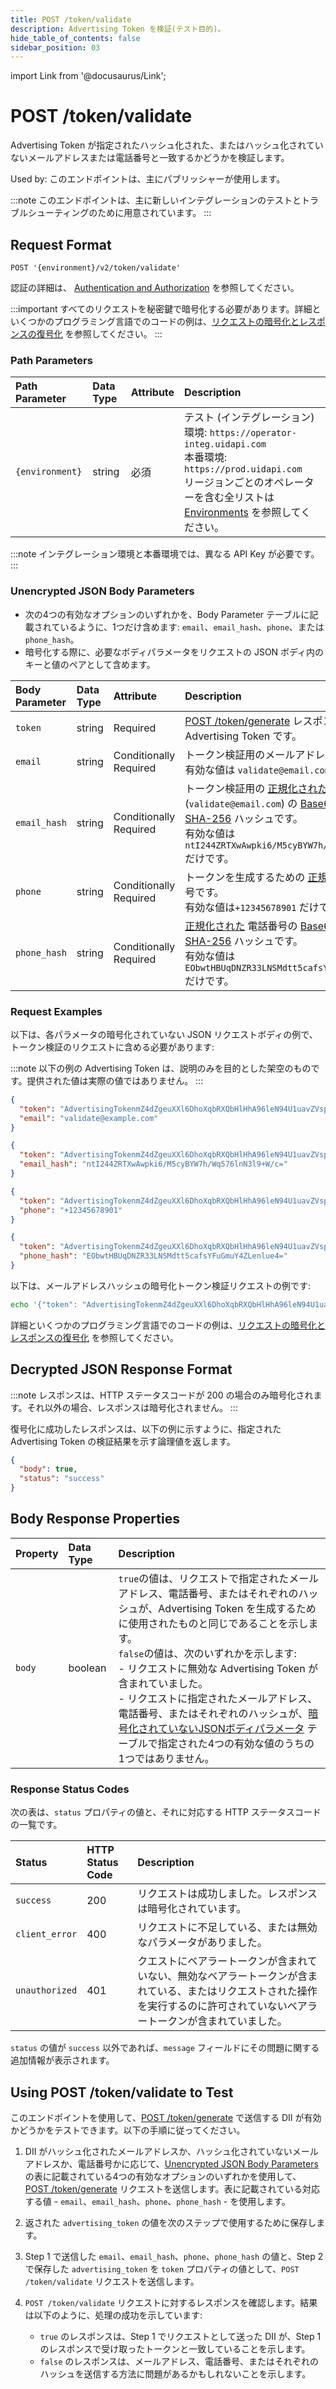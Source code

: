 ```yaml
---
title: POST /token/validate
description: Advertising Token を検証(テスト目的)。
hide_table_of_contents: false
sidebar_position: 03
---
```


import Link from '@docusaurus/Link';

# POST /token/validate

Advertising Token が指定されたハッシュ化された、またはハッシュ化されていないメールアドレスまたは電話番号と一致するかどうかを検証します。

Used by: このエンドポイントは、主にパブリッシャーが使用します。

:::note
このエンドポイントは、主に新しいインテグレーションのテストとトラブルシューティングのために用意されています。
:::

## Request Format 

`POST '{environment}/v2/token/validate'`

認証の詳細は、 [Authentication and Authorization](../getting-started/gs-auth.md) を参照してください。

:::important
すべてのリクエストを秘密鍵で暗号化する必要があります。詳細といくつかのプログラミング言語でのコードの例は、[リクエストの暗号化とレスポンスの復号化](../getting-started/gs-encryption-decryption.md) を参照してください。
:::

### Path Parameters

| Path Parameter | Data Type | Attribute | Description |
| :--- | :--- | :--- | :--- |
| `{environment}` | string | 必須 | テスト (インテグレーション) 環境: `https://operator-integ.uidapi.com`<br/>本番環境: `https://prod.uidapi.com`<br/>リージョンごとのオペレーターを含む全リストは [Environments](../getting-started/gs-environments.md) を参照してください。 |

:::note
インテグレーション環境と本番環境では、異なる <Link href="../ref-info/glossary-uid#gl-api-key">API Key</Link> が必要です。
:::

### Unencrypted JSON Body Parameters

- 次の4つの有効なオプションのいずれかを、Body Parameter テーブルに記載されているように、1つだけ含めます: `email`、`email_hash`、`phone`、または `phone_hash`。
- 暗号化する際に、必要なボディパラメータをリクエストの JSON ボディ内のキーと値のペアとして含めます。

| Body Parameter | Data Type | Attribute | Description |
| :--- | :--- | :--- | :--- |
| `token` | string | Required | [POST&nbsp;/token/generate](post-token-generate.md) レスポンスが返す Advertising Token です。 |
| `email` | string | Conditionally Required | トークン検証用のメールアドレスです。<br/>有効な値は `validate@email.com` だけです。 |
| `email_hash` | string | Conditionally Required | トークン検証用の [正規化された](../getting-started/gs-normalization-encoding.md#email-address-normalization) メールアドレス(`validate@email.com`) の [Base64-encoded SHA-256](../getting-started/gs-normalization-encoding.md#email-address-hash-encoding) ハッシュです。<br/>有効な値は `ntI244ZRTXwAwpki6/M5cyBYW7h/Wq576lnN3l9+W/c=` だけです。 |
| `phone` | string | Conditionally Required | トークンを生成するための [正規化された](../getting-started/gs-normalization-encoding.md#phone-number-normalization) 電話番号です。<br/>有効な値は`+12345678901` だけです。|
| `phone_hash` | string | Conditionally Required | [正規化された](../getting-started/gs-normalization-encoding.md#phone-number-normalization) 電話番号の [Base64-encoded SHA-256](../getting-started/gs-normalization-encoding.md#phone-number-hash-encoding) ハッシュです。<br/>有効な値は `EObwtHBUqDNZR33LNSMdtt5cafsYFuGmuY4ZLenlue4=` だけです。|

### Request Examples

以下は、各パラメータの暗号化されていない JSON リクエストボディの例で、トークン検証のリクエストに含める必要があります:

:::note
以下の例の Advertising Token は、説明のみを目的とした架空のものです。提供された値は実際の値ではありません。
:::

```json
{
  "token": "AdvertisingTokenmZ4dZgeuXXl6DhoXqbRXQbHlHhA96leN94U1uavZVspwKXlfWETZ3b%2FbesPFFvJxNLLySg4QEYHUAiyUrNncgnm7ppu0mi6wU2CW6hssiuEkKfstbo9XWgRUbWNTM%2BewMzXXM8G9j8Q%3D",
  "email": "validate@example.com"
}
```
```json
{
  "token": "AdvertisingTokenmZ4dZgeuXXl6DhoXqbRXQbHlHhA96leN94U1uavZVspwKXlfWETZ3b%2FbesPFFvJxNLLySg4QEYHUAiyUrNncgnm7ppu0mi6wU2CW6hssiuEkKfstbo9XWgRUbWNTM%2BewMzXXM8G9j8Q%3D",
  "email_hash": "ntI244ZRTXwAwpki6/M5cyBYW7h/Wq576lnN3l9+W/c="
}
```
```json
{
  "token": "AdvertisingTokenmZ4dZgeuXXl6DhoXqbRXQbHlHhA96leN94U1uavZVspwKXlfWETZ3b%2FbesPFFvJxNLLySg4QEYHUAiyUrNncgnm7ppu0mi6wU2CW6hssiuEkKfstbo9XWgRUbWNTM%2BewMzXXM8G9j8Q%3D",
  "phone": "+12345678901"
}
```
```json
{
  "token": "AdvertisingTokenmZ4dZgeuXXl6DhoXqbRXQbHlHhA96leN94U1uavZVspwKXlfWETZ3b%2FbesPFFvJxNLLySg4QEYHUAiyUrNncgnm7ppu0mi6wU2CW6hssiuEkKfstbo9XWgRUbWNTM%2BewMzXXM8G9j8Q%3D",
  "phone_hash": "EObwtHBUqDNZR33LNSMdtt5cafsYFuGmuY4ZLenlue4="
}
```

以下は、メールアドレスハッシュの暗号化トークン検証リクエストの例です:

```sh
echo '{"token": "AdvertisingTokenmZ4dZgeuXXl6DhoXqbRXQbHlHhA96leN94U1uavZVspwKXlfWETZ3b%2FbesPFFvJxNLLySg4QEYHUAiyUrNncgnm7ppu0mi6wU2CW6hssiuEkKfstbo9XWgRUbWNTM%2BewMzXXM8G9j8Q%3D", "email_hash": "LdhtUlMQ58ZZy5YUqGPRQw5xUMS5dXG5ocJHYJHbAKI="}' | python3 uid2_request.py https://prod.uidapi.com/v2/token/validate [Your-Client-API-Key] [Your-Client-Secret]
```

詳細といくつかのプログラミング言語でのコードの例は、[リクエストの暗号化とレスポンスの復号化](../getting-started/gs-encryption-decryption.md) を参照してください。

## Decrypted JSON Response Format

:::note
レスポンスは、HTTP ステータスコードが 200 の場合のみ暗号化されます。それ以外の場合、レスポンスは暗号化されません。
:::

復号化に成功したレスポンスは、以下の例に示すように、指定された Advertising Token の検証結果を示す論理値を返します。

```json
{
  "body": true,
  "status": "success"
}
```

## Body Response Properties

| Property | Data Type | Description |
| :--- | :--- | :--- |
| `body`   | boolean   | `true`の値は、リクエストで指定されたメールアドレス、電話番号、またはそれぞれのハッシュが、Advertising Token を生成するために使用されたものと同じであることを示します。<br/>`false`の値は、次のいずれかを示します:<br/>- リクエストに無効な Advertising Token が含まれていました。<br/>- リクエストに指定されたメールアドレス、電話番号、またはそれぞれのハッシュが、[暗号化されていないJSONボディパラメータ](#unencrypted-json-body-parameters) テーブルで指定された4つの有効な値のうちの1つではありません。 |

### Response Status Codes

次の表は、`status` プロパティの値と、それに対応する HTTP ステータスコードの一覧です。

| Status | HTTP Status Code | Description |
| :--- | :--- | :--- |
| `success`      | 200 | リクエストは成功しました。レスポンスは暗号化されています。 |
| `client_error` | 400 | リクエストに不足している、または無効なパラメータがありました。 |
| `unauthorized` | 401 | クエストにベアラートークンが含まれていない、無効なベアラートークンが含まれている、またはリクエストされた操作を実行するのに許可されていないベアラートークンが含まれていました。 |

`status` の値が `success` 以外であれば、`message` フィールドにその問題に関する追加情報が表示されます。

## Using POST /token/validate to Test

このエンドポイントを使用して、[POST&nbsp;/token/generate](../endpoints/post-token-generate.md) で送信する <Link href="../ref-info/glossary-uid#gl-dii">DII</Link> が有効かどうかをテストできます。以下の手順に従ってください。

1. DII がハッシュ化されたメールアドレスか、ハッシュ化されていないメールアドレスか、電話番号かに応じて、[Unencrypted JSON Body Parameters](#unencrypted-json-body-parameters) の表に記載されている4つの有効なオプションのいずれかを使用して、[POST&nbsp;/token/generate](../endpoints/post-token-generate.md) リクエストを送信します。表に記載されている対応する値 - `email`、`email_hash`、`phone`、`phone_hash` - を使用します。

2. 返された `advertising_token` の値を次のステップで使用するために保存します。
3. Step 1 で送信した `email`、`email_hash`、`phone`、`phone_hash` の値と、Step 2 で保存した `advertising_token` を `token` プロパティの値として、`POST /token/validate` リクエストを送信します。
4. `POST /token/validate` リクエストに対するレスポンスを確認します。結果は以下のように、処理の成功を示しています: 
    - `true` のレスポンスは、Step 1 でリクエストとして送った DII が、Step 1 のレスポンスで受け取ったトークンと一致していることを示します。
    - `false` のレスポンスは、メールアドレス、電話番号、またはそれぞれのハッシュを送信する方法に問題があるかもしれないことを示します。
